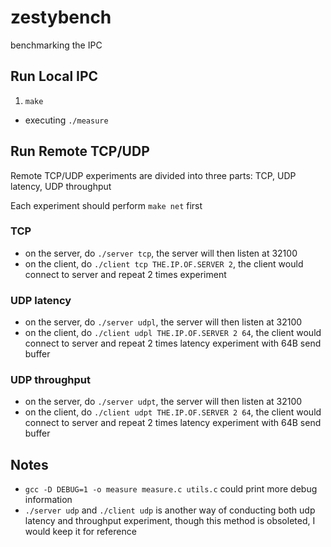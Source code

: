 zestybench
==========

benchmarking the IPC

Run Local IPC
--------------
1. `make`
- executing `./measure`

Run Remote TCP/UDP
--------------
Remote TCP/UDP experiments are divided into three parts: TCP, UDP latency, UDP throughput

Each experiment should perform `make net` first
### TCP
- on the server, do `./server tcp`, the server will then listen at 32100
- on the client, do `./client tcp THE.IP.OF.SERVER 2`, the client would connect to server and repeat 2 times experiment

### UDP latency
- on the server, do `./server udpl`, the server will then listen at 32100
- on the client, do `./client udpl THE.IP.OF.SERVER 2 64`, the client would connect to server and repeat 2 times latency experiment with 64B send buffer

### UDP throughput
- on the server, do `./server udpt`, the server will then listen at 32100
- on the client, do `./client udpt THE.IP.OF.SERVER 2 64`, the client would connect to server and repeat 2 times latency experiment with 64B send buffer

Notes
--------------
* `gcc -D DEBUG=1 -o measure measure.c utils.c` could print more debug information
* `./server udp` and `./client udp` is another way of conducting both udp latency and throughput experiment, though this method is obsoleted, I would keep it for reference
